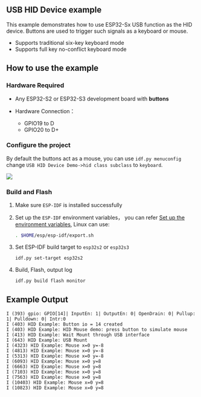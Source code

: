 ## USB HID Device example

This example demonstrates how to use ESP32-Sx USB function as the HID device. Buttons are used to trigger such signals as a keyboard or mouse.

* Supports traditional six-key keyboard mode
* Supports full key no-conflict keyboard mode

## How to use the example

### Hardware Required

- Any ESP32-S2 or ESP32-S3 development board with **buttons**

- Hardware Connection：
  - GPIO19 to D
  - GPIO20 to D+

### Configure the project

By default the buttons act as a mouse, you can use `idf.py menuconfig` change `USB HID Device Demo->hid class subclass` to `keyboard`.

![](*static/choose*subclass.png)

### Build and Flash

1. Make sure `ESP-IDF` is installed successfully

2. Set up the `ESP-IDF` environment variables， you can refer [Set up the environment variables](https://docs.espressif.com/projects/esp-idf/en/latest/esp32/get-started/index.html#step-4-set-up-the-environment-variables), Linux can use:

    ```bash
    . $HOME/esp/esp-idf/export.sh
    ```

3. Set ESP-IDF build target to `esp32s2` or `esp32s3`

    ```bash
    idf.py set-target esp32s2
    ```

4. Build, Flash, output log

    ```bash
    idf.py build flash monitor
    ```

## Example Output

```
I (393) gpio: GPIO[14]| InputEn: 1| OutputEn: 0| OpenDrain: 0| Pullup: 1| Pulldown: 0| Intr:0
I (403) HID Example: Button io = 14 created
I (403) HID Example: HID Mouse demo: press button to simulate mouse
I (413) HID Example: Wait Mount through USB interface
I (643) HID Example: USB Mount
I (4323) HID Example: Mouse x=0 y=-8
I (4813) HID Example: Mouse x=0 y=-8
I (5313) HID Example: Mouse x=0 y=-8
I (6093) HID Example: Mouse x=0 y=8
I (6663) HID Example: Mouse x=0 y=8
I (7103) HID Example: Mouse x=0 y=8
I (7563) HID Example: Mouse x=0 y=8
I (10403) HID Example: Mouse x=0 y=8
I (10823) HID Example: Mouse x=0 y=8
```
